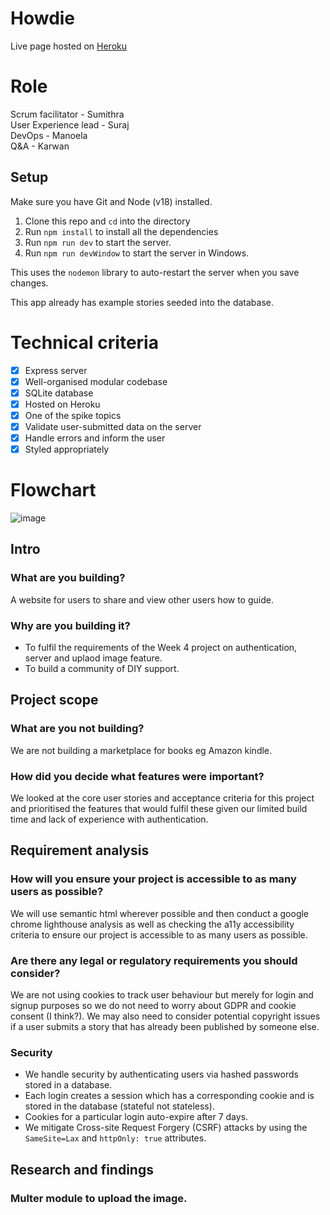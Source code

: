 # Howdie
Live page hosted on [Heroku](https://howdies.herokuapp.com/)


# Role
Scrum facilitator - Sumithra<br>
User Experience lead - Suraj<br>
DevOps - Manoela<br>
Q&A - Karwan<br>

## Setup

Make sure you have Git and Node (v18) installed.

1. Clone this repo and `cd` into the directory
2. Run `npm install` to install all the dependencies
3. Run `npm run dev` to start the server.  
4. Run `npm run devWindow` to start the server in Windows.
   
This uses the `nodemon` library to auto-restart the server when you save changes. 

This app already has example stories seeded into the database.


# Technical criteria 
- [x] Express server
- [x] Well-organised modular codebase
- [x] SQLite database
- [x] Hosted on Heroku
- [x] One of the spike topics
- [x] Validate user-submitted data on the server
- [x] Handle errors and inform the user
- [x] Styled appropriately

# Flowchart
![image](https://user-images.githubusercontent.com/99407460/195119863-d5550e6f-6276-4f73-8a71-28ebae2081bd.png)


## Intro

### What are you building?

A website for users to share and view other users how to guide.

### Why are you building it?

- To fulfil the requirements of the Week 4 project on authentication, server and uplaod image feature.
- To build a community of DIY support.

## Project scope 

### What are you not building?

We are not building a marketplace for books eg Amazon kindle.

### How did you decide what features were important?

We looked at the core user stories and acceptance criteria for this project and prioritised the features that would fulfil these given our limited build time and lack of experience with authentication.


## Requirement analysis 

###  How will you ensure your project is accessible to as many users as possible?

We will use semantic html wherever possible and then conduct a google chrome lighthouse analysis as well as checking the a11y accessibility criteria to ensure our project is accessible to as many users as possible.

###  Are there any legal or regulatory requirements you should consider?

We are not using cookies to track user behaviour but merely for login and signup purposes so we do not need to worry about GDPR and cookie consent (I think?). 
We may also need to consider potential copyright issues if a user submits a story that has already been published by someone else.

### Security

- We handle security by authenticating users via hashed passwords stored in a database. 
- Each login creates a session which has a corresponding cookie and is stored in the database (stateful not stateless). 
- Cookies for a particular login auto-expire after 7 days. 
- We mitigate Cross-site Request Forgery (CSRF) attacks by using the ```SameSite=Lax``` and ```httpOnly: true``` attributes.


## Research and findings 

###  Multer module to upload the image.




